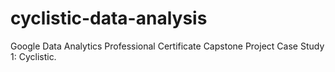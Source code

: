 # cyclistic-data-analysis
Google Data Analytics Professional Certificate Capstone Project Case Study 1: Cyclistic.
